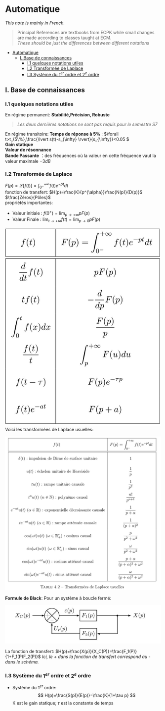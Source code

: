 # Automatique
_This note is mainly in French._
> Principal References are textbooks from ECPK while small changes are made according to classes taught at ECM.  
> _These should be just the differences between different notations_

- [Automatique](#automatique)
  - [I. Base de connaissances](#i-base-de-connaissances)
    - [I.1 quelques notations utiles](#i1-quelques-notations-utiles)
    - [I.2 Transformée de Laplace](#i2-transformée-de-laplace)
    - [I.3 Système du $`1^{er}`$ ordre et $`2^{e}`$ ordre](#i3-système-du-1er-ordre-et-2e-ordre)

## I. Base de connaissances
### I.1 quelques notations utiles
 En régime permanent:
 **Stabilité,Précision, Robuste**
 >_Les deux dernières notations ne sont pas requis pour le semestre S7_

En régime transitoire:
**Temps de réponse à 5%** : $`\forall t>t_{5\%},\frac{\lvert s(t)-s_{\infty} \rvert}{s_{\infty}}<0.05 `$   
**Gain statique**  
**Valeur de résonnance**  
**Bande Passante** ：des fréquences où  la valeur en cette fréquence vaut la valeur maximale $`-3dB`$

### I.2 Transformée de Laplace  
$`F(p)=\mathcal{L}[f(t)]=\int_{0^-}^{+\infty}{f(t)e^{-pt}dt}`$  
fonction de transfert: $`H(p)=\frac{K}{p^{\alpha}}\frac{N(p)}{D(p)}`$ $`\frac{Zéros}{Pôles}`$  
propriétés importantes:   
- Valeur initiale : $`f(0^+)=\lim_{p\rightarrow+\infty}{pF(p)}`$
- Valeur Finale : $`\lim_{t\rightarrow+\infty}{f(t)}=\lim_{p\rightarrow 0}{pF(p)}`$  
  
![propriétés importantes](automatique/Laplace.jpg)  
Voici les transformées de Laplace usuelles:  

![transformées de Laplace usuelles](automatique/Laplaceusuelles.jpg)

__Formule de Black__:
Pour un système à boucle fermé:  

![boucle fermé](automatique/schemaBlack.jpg)

La fonction de transfert: $`H(p)=\frac{X(p)}{X_C(P)}=\frac{F_1(P)}{1+F_1(P)F_2(P)}`$ 
_Ici, le + dans la fonction de transfert correspond au - dans le schéma._

### I.3 Système du $`1^{er}`$ ordre et $`2^{e}`$ ordre
- Système du $`1^{er}`$ ordre:
  $$ H(p)=\frac{S(p)}{E(p)}=\frac{K}{1+\tau p} $$
  K est le gain statique; $`\tau`$ est la constante de temps
  
